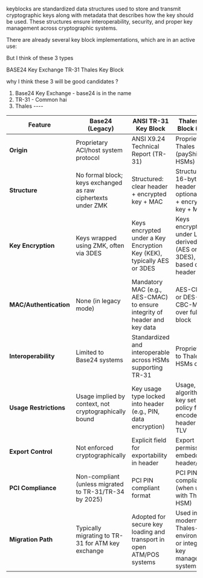 keyblocks are standardized data structures used to store and transmit cryptographic keys along with metadata that describes how the key should be used. 
These structures ensure interoperability, security, and proper key management across cryptographic systems.



There are already several key block implementations, which are in an active use:

But I think of these 3 types

BASE24 Key Exchange
TR-31
Thales Key Block

why I think these 3 will be good candidates ? 
1) Base24 Key Exchange - base24 is in the name 
2) TR-31 - Common hai
3) Thales ----

  

| **Feature**             | **Base24 (Legacy)**                                                                 | **ANSI TR-31 Key Block**                                                                                 | **Thales Key Block (TKB)**                                                                 |
|-------------------------|--------------------------------------------------------------------------------------|-----------------------------------------------------------------------------------------------------------|---------------------------------------------------------------------------------------------|
| **Origin**              | Proprietary ACI/host system protocol                                                | ANSI X9.24 Technical Report (TR-31)                                                                       | Proprietary Thales (payShield HSMs)                                                        |
| **Structure**           | No formal block; keys exchanged as raw ciphertexts under ZMK                        | Structured: clear header + encrypted key + MAC                                                            | Structured: 16-byte header + optional TLV + encrypted key + MAC                            |
| **Key Encryption**      | Keys wrapped using ZMK, often via 3DES                                              | Keys encrypted under a Key Encryption Key (KEK), typically AES or 3DES                                    | Keys encrypted under LMK-derived key (AES or 3DES), IV based on header                     |
| **MAC/Authentication**  | None (in legacy mode)                                                               | Mandatory MAC (e.g., AES-CMAC) to ensure integrity of header and key data                                 | AES-CMAC or DES-CBC-MAC over full block                                                     |
| **Interoperability**    | Limited to Base24 systems                                                           | Standardized and interoperable across HSMs supporting TR-31                                               | Proprietary to Thales HSMs only                                                             |
| **Usage Restrictions**  | Usage implied by context, not cryptographically bound                               | Key usage type locked into header (e.g., PIN, data encryption)                                            | Usage, algorithm, key set and policy flags encoded into header and TLV                     |
| **Export Control**      | Not enforced cryptographically                                                       | Explicit field for exportability in header                                                                | Export permissions embedded in header/TLV                                                   |
| **PCI Compliance**      | Non-compliant (unless migrated to TR-31/TR-34 by 2025)                              | PCI PIN compliant format                                                                                   | PCI PIN compliant (when used with Thales HSM)                                               |
| **Migration Path**      | Typically migrating to TR-31 for ATM key exchange                                   | Adopted for secure key loading and transport in open ATM/POS systems                                      | Used in modern Thales-only environments or integrated key management systems               |


